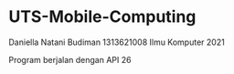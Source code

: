 # UTS-Mobile-Computing
Daniella Natani Budiman
1313621008
Ilmu Komputer 2021

Program berjalan dengan API 26
